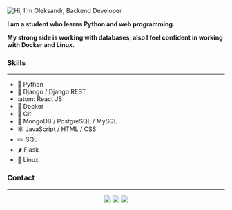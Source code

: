 ![Hi, I`m Oleksandr, Backend Developer](https://user-images.githubusercontent.com/69913419/146099438-31fd88bc-eb95-4719-8ba3-6ea02304e305.gif)

**I am a student who learns Python and web programming.**

**My strong side is working with databases, also I feel confident in working with Docker and Linux.**

### Skills
---
- :snake: Python  
- :cowboy_hat_face: Django / Django REST  
- :atom: React JS  
- :whale2: Docker  
- :octopus: Git  
- :notebook_with_decorative_cover: MongoDB / PostgreSQL / MySQL  
- :spider_web: JavaScript / HTML / CSS  
- :pencil2: SQL  
- :hot_pepper: Flask  
- :penguin: Linux

### Contact
---
<p align="center">
<a href="https://linkedin.com/in/AVS1508"><img src="https://img.shields.io/badge/-oleksandrvoznyi-0077B5?style=flat&logo=Linkedin&logoColor=white"/></a>
<a href="https://t.me/MRSHentai"><img src="https://img.shields.io/badge/-@MRSHentai-293A4C?style=flat&logo=Telegram&logoColor=white"/></a>
<a href="mailto:voznyi.oleksandr42@gmail.com"><img src="https://img.shields.io/badge/-voznyi.oleksandr42@gmail.com-D93025?style=flat&logo=Gmail&logoColor=white"/></a>
</p>
